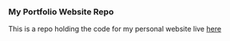 ### My Portfolio Website Repo
This is a repo holding the code for my personal website live [here](vishaalprasadsjsu.github.io)
